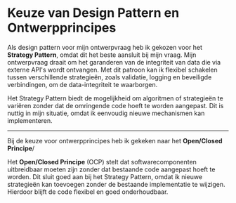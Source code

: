 # Keuze van Design Pattern en Ontwerpprincipes

Als design pattern voor mijn ontwerpvraag heb ik gekozen voor het **Strategy Pattern**, omdat dit het beste aansluit bij mijn vraag. Mijn ontwerpvraag draait om het garanderen van de integriteit van data die via externe API's wordt ontvangen. Met dit patroon kan ik flexibel schakelen tussen verschillende strategieën, zoals validatie, logging en beveiligde verbindingen, om de data-integriteit te waarborgen.

Het Strategy Pattern biedt de mogelijkheid om algoritmen of strategieën te variëren zonder dat de omringende code hoeft te worden aangepast. Dit is nuttig in mijn situatie, omdat ik eenvoudig nieuwe mechanismen kan implementeren.

---

Bij de keuze voor ontwerpprincipes heb ik gekeken naar het **Open/Closed Principe**/

Het **Open/Closed Principe** (OCP) stelt dat softwarecomponenten uitbreidbaar moeten zijn zonder dat bestaande code aangepast hoeft te worden. Dit sluit goed aan bij het Strategy Pattern, omdat ik nieuwe strategieën kan toevoegen zonder de bestaande implementatie te wijzigen. Hierdoor blijft de code flexibel en goed onderhoudbaar.
